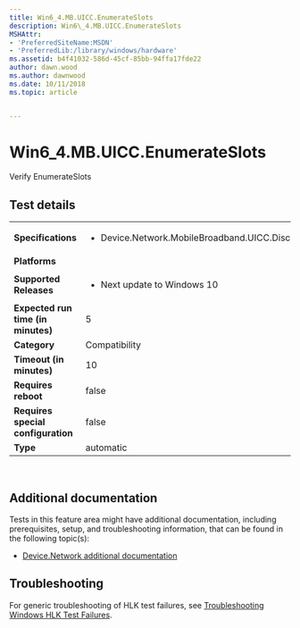 ```yaml
---
title: Win6_4.MB.UICC.EnumerateSlots
description: Win6\_4.MB.UICC.EnumerateSlots
MSHAttr:
- 'PreferredSiteName:MSDN'
- 'PreferredLib:/library/windows/hardware'
ms.assetid: b4f41032-586d-45cf-85bb-94ffa17fde22
author: dawn.wood
ms.author: dawnwood
ms.date: 10/11/2018
ms.topic: article


---
```


# Win6_4.MB.UICC.EnumerateSlots


Verify EnumerateSlots

## Test details
|||
|---|---|
| **Specifications**  | <ul><li>Device.Network.MobileBroadband.UICC.Discretional</li></ul> |  
| **Platforms**   | <ul></ul> |
| **Supported Releases** | <ul><li>Next update to Windows 10</li></ul> |
|**Expected run time (in minutes)**| 5 |
|**Category**| Compatibility |
|**Timeout (in minutes)**| 10 |
|**Requires reboot**| false |
|**Requires special configuration**| false |
|**Type**| automatic |

 

## <span id="Additional_documentation"></span><span id="additional_documentation"></span><span id="ADDITIONAL_DOCUMENTATION"></span>Additional documentation


Tests in this feature area might have additional documentation, including prerequisites, setup, and troubleshooting information, that can be found in the following topic(s):

-   [Device.Network additional documentation](device-network-additional-documentation.md)

## <span id="Troubleshooting"></span><span id="troubleshooting"></span><span id="TROUBLESHOOTING"></span>Troubleshooting


For generic troubleshooting of HLK test failures, see [Troubleshooting Windows HLK Test Failures](..\user\troubleshooting-windows-hlk-test-failures.md).

 

 






